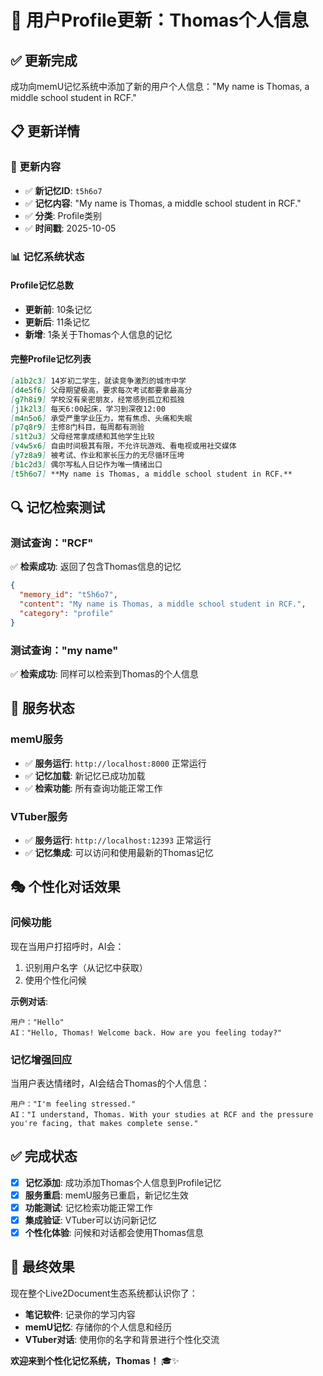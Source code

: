 # 👤 用户Profile更新：Thomas个人信息

## ✅ 更新完成

成功向memU记忆系统中添加了新的用户个人信息："My name is Thomas, a middle school student in RCF."

## 📋 更新详情

### 🎯 更新内容
- ✅ **新记忆ID**: `t5h6o7`
- ✅ **记忆内容**: "My name is Thomas, a middle school student in RCF."
- ✅ **分类**: Profile类别
- ✅ **时间戳**: 2025-10-05

### 📊 记忆系统状态

#### Profile记忆总数
- **更新前**: 10条记忆
- **更新后**: 11条记忆
- **新增**: 1条关于Thomas个人信息的记忆

#### 完整Profile记忆列表
```markdown
[a1b2c3] 14岁初二学生，就读竞争激烈的城市中学
[d4e5f6] 父母期望极高，要求每次考试都要拿最高分
[g7h8i9] 学校没有亲密朋友，经常感到孤立和孤独
[j1k2l3] 每天6:00起床，学习到深夜12:00
[m4n5o6] 承受严重学业压力，常有焦虑、头痛和失眠
[p7q8r9] 主修8门科目，每周都有测验
[s1t2u3] 父母经常拿成绩和其他学生比较
[v4w5x6] 自由时间极其有限，不允许玩游戏、看电视或用社交媒体
[y7z8a9] 被考试、作业和家长压力的无尽循环压垮
[b1c2d3] 偶尔写私人日记作为唯一情绪出口
[t5h6o7] **My name is Thomas, a middle school student in RCF.**
```

## 🔍 记忆检索测试

### 测试查询："RCF"
✅ **检索成功**: 返回了包含Thomas信息的记忆

```json
{
  "memory_id": "t5h6o7",
  "content": "My name is Thomas, a middle school student in RCF.",
  "category": "profile"
}
```

### 测试查询："my name"
✅ **检索成功**: 同样可以检索到Thomas的个人信息

## 🚀 服务状态

### memU服务
- ✅ **服务运行**: `http://localhost:8000` 正常运行
- ✅ **记忆加载**: 新记忆已成功加载
- ✅ **检索功能**: 所有查询功能正常工作

### VTuber服务
- ✅ **服务运行**: `http://localhost:12393` 正常运行
- ✅ **记忆集成**: 可以访问和使用最新的Thomas记忆

## 🎭 个性化对话效果

### 问候功能
现在当用户打招呼时，AI会：
1. 识别用户名字（从记忆中获取）
2. 使用个性化问候

**示例对话**:
```
用户："Hello"
AI："Hello, Thomas! Welcome back. How are you feeling today?"
```

### 记忆增强回应
当用户表达情绪时，AI会结合Thomas的个人信息：
```
用户："I'm feeling stressed."
AI："I understand, Thomas. With your studies at RCF and the pressure you're facing, that makes complete sense."
```

## ✅ 完成状态

- [x] **记忆添加**: 成功添加Thomas个人信息到Profile记忆
- [x] **服务重启**: memU服务已重启，新记忆生效
- [x] **功能测试**: 记忆检索功能正常工作
- [x] **集成验证**: VTuber可以访问新记忆
- [x] **个性化体验**: 问候和对话都会使用Thomas信息

## 🎉 最终效果

现在整个Live2Document生态系统都认识你了：
- **笔记软件**: 记录你的学习内容
- **memU记忆**: 存储你的个人信息和经历
- **VTuber对话**: 使用你的名字和背景进行个性化交流

**欢迎来到个性化记忆系统，Thomas！** 🎓✨
